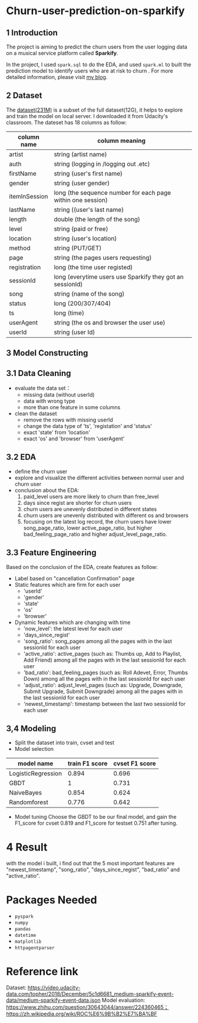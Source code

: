 # Churn-user-prediction-on-sparkify

## 1 Introduction
The project is aiming to predict the churn users from the user logging data on a musical service platform called **Sparkify**.

In the project, I used `spark.sql` to do the EDA, and used `spark.ml` to built the prediction model to identify users who are at risk to churn . For more detailed information, please visit [my blog](https://zhuanlan.zhihu.com/p/120244148).
## 2 Dataset 
The [dataset(231M)](https://video.udacity-data.com/topher/2018/December/5c1d6681_medium-sparkify-event-data/medium-sparkify-event-data.json) is a subset of the full dataset(12G), it helps to explore and train the model on local server. I downloaded it from Udacity's classroom. 
The dateset has 18 columns as follow:

column name | column meaning
------------|----------------
artist | string (artist name)
auth | string (logging in /logging out .etc)
firstName | string (user's first name)
gender | string (user gender)
itemInSession | long (the sequence number for each page within one session)
lastName | string ((user's last name)
length | double (the length of the song)
level | string (paid or free)
location | string (user's location)
method | string (PUT/GET)
page | string (the pages users requesting)
registration | long (the time user registed)
sessionId | long (everytime users use Sparkify they got an sessionId)
song | string (name of the song)
status | long (200/307/404)
ts | long (time)
userAgent | string (the os and browser the user use)
userId | string (user Id)

## 3 Model Constructing
## 3.1 Data Cleaning
* evaluate the data set：
  * missing data (without userId)
  * data with wrong type
  * more than one feature in some columns
* clean the dataset
  * remove the rows with missing userId
  * change the data type of 'ts', 'registation' and 'status'
  * exact 'state' from 'location'
  * exact 'os' and 'browser' from 'userAgent'
 
## 3.2 EDA
* define the churn user
* explore and visualize the different activities between normal user and churn user
* conclusion about the EDA:
  1. paid_level users are more likely to churn than free_level
  2. days since regist are shorter for churn users
  3. churn users are unevenly distributed in different states
  4. churn users are unevenly distributed with different os and browsers
  5. focusing on the latest log record, the churn users have lower song_page_ratio, lower active_page_ratio, but higher bad_feeling_page_ratio and higher adjust_level_page_ratio.

## 3.3 Feature Engineering
Based on the conclusion of the EDA, create features as follow:
* Label based on "cancellation Confirmation" page
* Static features which are firm for each user
  * 'userId'
  * 'gender'
  * 'state'
  * 'os'
  * 'browser'
* Dynamic features which are changing with time
  * 'now_level': the latest level for each user
  * 'days_since_regist'
  * 'song_ratio': song_pages among all the pages with in the last sessionId for each user
  * 'active_ratio': active_pages (such as: Thumbs up, Add to Playlist, Add Friend) among all the pages with in the last sessionId for each user
  * 'bad_ratio': bad_feeling_pages (such as: Roll Adevet, Error, Thumbs Down) among all the pages with in the last sessionId for each user
  * 'adjust_ratio': adjust_level_pages (such as: Upgrade, Downgrade, Submit Upgrade, Submit Downgrade) among all the pages with in the last sessionId for each user
  * 'newest_timestamp': timestamp between the last two sessionId for each user
## 3,4 Modeling
* Split the dataset into train, cvset and test
* Model selection

model name | train F1 score | cvset F1 score
-----------|----------------|----------------
LogisticRegression | 0.894 | 0.696
GBDT | 1 | 0.731
NaiveBayes | 0.854 | 0.624
Randomforest | 0.776 |0.642

* Model tuning
Choose the GBDT to be our final model, and gain the F1_score for cvset 0.819 and F1_score for testset 0.751 after tuning.

# 4 Result
with the model i built, i find out that the 5 most important features are "newest_timestamp", "song_ratio", "days_since_regist", "bad_ratio" and "active_ratio".

# Packages Needed
* `pyspark`
* `numpy`
* `pandas`
* `datetime`
* `matplotlib`
* `httpagentparser`

# Reference link
Dataset: https://video.udacity-data.com/topher/2018/December/5c1d6681_medium-sparkify-event-data/medium-sparkify-event-data.json
Model evaluation: https://www.zhihu.com/question/30643044/answer/224360465；https://zh.wikipedia.org/wiki/ROC%E6%9B%B2%E7%BA%BF

